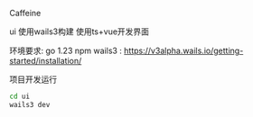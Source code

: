 Caffeine

ui 使用wails3构建
使用ts+vue开发界面


环境要求:
go 1.23
npm
wails3 : https://v3alpha.wails.io/getting-started/installation/


项目开发运行
```cmd
cd ui
wails3 dev
```